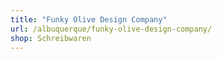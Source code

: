 ```yaml
---
title: "Funky Olive Design Company"
url: /albuquerque/funky-olive-design-company/
shop: Schreibwaren
---
```

